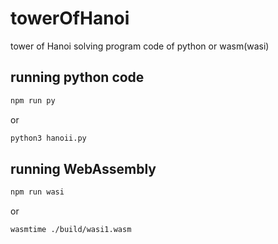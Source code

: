 # towerOfHanoi
tower of Hanoi solving program code of python or wasm(wasi)

## running python code
```bash
npm run py
```
or
```bash
python3 hanoii.py
```
## running WebAssembly
```bash
npm run wasi
```
or
```bash
wasmtime ./build/wasi1.wasm
```
